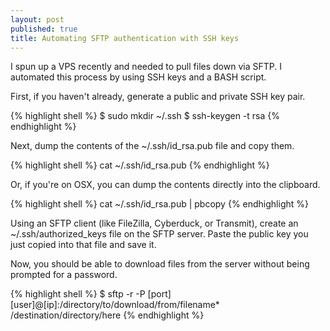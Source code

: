 ```yaml
---
layout: post
published: true
title: Automating SFTP authentication with SSH keys
---
```

I spun up a VPS recently and needed to pull files down via SFTP. I automated this process by using SSH keys and a BASH script.

First, if you haven't already, generate a public and private SSH key pair.

{% highlight shell %}
$ sudo mkdir ~/.ssh
$ ssh-keygen -t rsa
{% endhighlight %}

Next, dump the contents of the ~/.ssh/id_rsa.pub file and copy them.

{% highlight shell %}
cat ~/.ssh/id_rsa.pub
{% endhighlight %}

Or, if you're on OSX, you can dump the contents directly into the clipboard.

{% highlight shell %}
cat ~/.ssh/id_rsa.pub | pbcopy
{% endhighlight %}

Using an SFTP client (like FileZilla, Cyberduck, or Transmit), create an ~/.ssh/authorized\_keys file on the SFTP server. Paste the public key you just copied into that file and save it.

Now, you should be able to download files from the server without being prompted for a password.

{% highlight shell %}
$ sftp -r -P [port] [user]@[ip]:/directory/to/download/from/filename* /destination/directory/here
{% endhighlight %}
